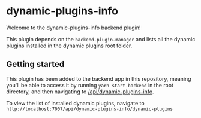 # dynamic-plugins-info

Welcome to the dynamic-plugins-info backend plugin!

This plugin depends on the `backend-plugin-manager` and lists all the dynamic plugins installed in the dynamic plugins root folder.

## Getting started

This plugin has been added to the backend app in this repository, meaning you'll be able to access it by running `yarn
start-backend` in the root directory, and then navigating to [/api/dynamic-plugins-info](http://localhost:7007/api/dynamic-plugins-info).

To view the list of installed dynamic plugins, navigate to `http://localhost:7007/api/dynamic-plugins-info/dynamic-plugins`
